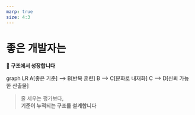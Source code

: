 ```yaml
---
marp: true
size: 4:3
---
```


<!-- _class: lead, invert -->

# 좋은 개발자는  
**🧩 구조에서 성장합니다**

<div class="mermaid">
graph LR
A[좋은 기준] --> B[반복 훈련]
B --> C[문화로 내재화]
C --> D[신뢰 가능한 산출물]
</div>

> 줄 세우는 평가보다,  
> **기준이 누적되는 구조를 설계합니다**
